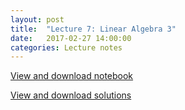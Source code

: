 ```yaml
---
layout: post
title:  "Lecture 7: Linear Algebra 3" 
date:   2017-02-27 14:00:00
categories: Lecture notes
---
```


[View and download notebook](http://nbviewer.jupyter.org/github/ggorman/Numerical-methods-1/blob/master/notebook/numerical_linear_algebra_3.ipynb)

[View and download solutions](http://nbviewer.jupyter.org/github/ggorman/Numerical-methods-1/blob/master/notebook/numerical_linear_algebra_3_solutions.ipynb)


